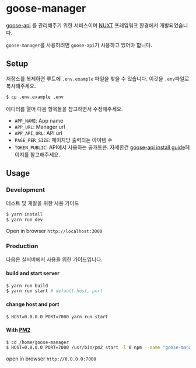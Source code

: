 # goose-manager

[goose-api](https://github.com/redgoose-dev/goose-api) 를 관리해주기 위한 서비스이며 [NUXT](https://nuxtjs.org) 프레임워크 환경에서 개발되었습니다.

`goose-manager`를 사용하려면 `goose-api`가 사용하고 있어야 합니다.


## Setup

저장소를 복제하면 루트에 `.env.example` 파일을 찾을 수 있습니다. 이것을 `.env`파일로 복사해주세요.

```bash
$ cp .env.example .env
```

에디터를 열어 다음 항목들을 참고하면서 수정해주세요.

- `APP_NAME`: App name
- `APP_URL`: Manager url
- `APP_API_URL`:  API url
- `PAGE_PER_SIZE`: 페이지당 출력되는 아이템 수
- `TOKEN_PUBLIC`: API에서 사용하는 공개토큰. 자세한건 [goose-api install guide](https://github.com/redgoose-dev/goose-api/wiki/Install-guide)페이지를 참고해주세요.


## Usage

### Development

테스트 및 개발을 위한 사용 가이드

```bash
$ yarn install
$ yarn run dev
```

Open in browser `http://localhost:3000`


### Production

다음은 실서버에서 사용을 위한 가이드입니다.

#### build and start server

```bash
$ yarn run build
$ yarn run start # default host, port
```

#### change host and port

```bash
$ HOST=0.0.0.0 PORT=7000 yarn run start
```

#### With [PM2](http://pm2.keymetrics.io)

```bash
$ cd /home/goose-manager
$ HOST=0.0.0.0 PORT=7000 /usr/bin/pm2 start -l 0 npm --name "goose-manager" -- start
```

open in browser `http://0.0.0.0:7000`
